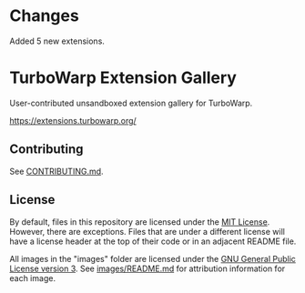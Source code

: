 # Changes

Added 5 new extensions.

# TurboWarp Extension Gallery

User-contributed unsandboxed extension gallery for TurboWarp.

https://extensions.turbowarp.org/

## Contributing

See [CONTRIBUTING.md](CONTRIBUTING.md).

## License

By default, files in this repository are licensed under the [MIT License](licenses/MIT.txt). However, there are exceptions. Files that are under a different license will have a license header at the top of their code or in an adjacent README file.

All images in the "images" folder are licensed under the [GNU General Public License version 3](licenses/GPL-3.0.txt). See [images/README.md](images/README.md) for attribution information for each image.
